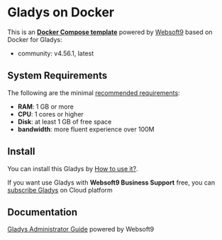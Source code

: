 # Gladys on Docker  

This is an **[Docker Compose template](https://github.com/Websoft9/docker-library)** powered by [Websoft9](https://www.websoft9.com) based on Docker for Gladys:


 - community:  v4.56.1, latest


## System Requirements

The following are the minimal [recommended requirements](https://gladysassistant.com/docs):

* **RAM**: 1 GB or more
* **CPU**: 1 cores or higher
* **Disk**: at least 1 GB of free space
* **bandwidth**: more fluent experience over 100M  

## Install

You can install this Gladys by [How to use it?](https://github.com/Websoft9/docker-library#how-to-use-it).   

If you want use Gladys with **Websoft9 Business Support** free, you can [subscribe Gladys](https://www.websoft9.com/apps) on Cloud platform

## Documentation

[Gladys Administrator Guide](https://support.websoft9.com/docs/gladys) powered by Websoft9